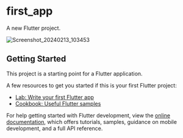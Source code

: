# first_app

A new Flutter project.

![Screenshot_20240213_103453](https://github.com/Jaydeepsharma93/first_app/assets/143181361/13b7508d-8a34-4d37-b2de-c20a2630d928)

## Getting Started

This project is a starting point for a Flutter application.

A few resources to get you started if this is your first Flutter project:

- [Lab: Write your first Flutter app](https://docs.flutter.dev/get-started/codelab)
- [Cookbook: Useful Flutter samples](https://docs.flutter.dev/cookbook)

For help getting started with Flutter development, view the
[online documentation](https://docs.flutter.dev/), which offers tutorials,
samples, guidance on mobile development, and a full API reference.
